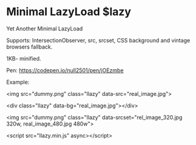 # Minimal LazyLoad $lazy
Yet Another Minimal LazyLoad

Supports: IntersectionObserver, src, srcset, CSS background and vintage browsers fallback.

1KB- minified.

Pen: https://codepen.io/null2501/pen/jOEzmbe

Example:

&lt;img src="dummy.png" class="llazy" data-src="real_image.jpg"&gt;

&lt;div class="llazy" data-bg="real_image.jpg"&gt;&lt;/div&gt;

&lt;img src="dummy.png" class="llazy" data-srcset="rel_image_320.jpg 320w, real_image_480.jpg 480w"&gt;

&lt;script src="llazy.min.js" async&gt;&lt;/script&gt;


